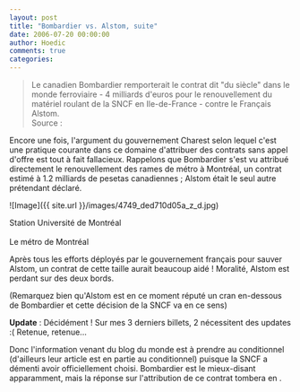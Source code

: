 ```yaml
---
layout: post
title: "Bombardier vs. Alstom, suite"
date: 2006-07-20 00:00:00
author: Hoedic
comments: true
categories: 
---
```



<blockquote class="citation">Le canadien Bombardier remporterait le contrat dit "du siècle" dans le monde ferroviaire - 4 milliards d'euros pour le renouvellement du matériel roulant de la SNCF en Ile-de-France - contre le Français Alstom.<br/>
Source : </blockquote>

Encore une fois, l'argument du gouvernement Charest selon lequel c'est une pratique courante dans ce domaine d'attribuer des contrats sans appel d'offre est tout à fait fallacieux. Rappelons que Bombardier s'est vu attribué directement le renouvellement des rames de métro à Montréal, un contrat estimé à 1.2 milliards de pesetas canadiennes ; Alstom était le seul autre prétendant déclaré.

![Image]({{ site.url }}/images/4749_ded710d05a_z_d.jpg)
<div class="photoattrib">Station Université de Montréal</div>
<br/>Le métro de Montréal

Après tous les efforts déployés par le gouvernement français pour sauver Alstom, un contrat de cette taille aurait beaucoup aidé ! Moralité, Alstom est perdant sur des deux bords.

(Remarquez bien qu'Alstom est en ce moment réputé un cran en-dessous de Bombardier et cette décision de la SNCF va en ce sens)

**Update** : Décidément ! Sur mes 3 derniers billets, 2 nécessitent des updates :( Retenue, retenue...

Donc l'information venant du blog du monde est à prendre au conditionnel (d'ailleurs leur article est en partie au conditionnel) puisque la SNCF a démenti avoir officiellement choisi. Bombardier est le mieux-disant apparamment, mais la réponse sur l'attribution de ce contrat tombera en .